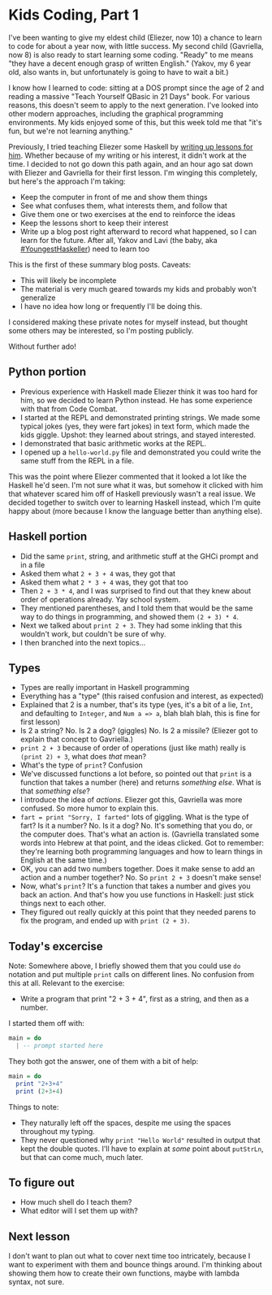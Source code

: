 # Kids Coding, Part 1

I've been wanting to give my eldest child (Eliezer, now 10) a chance
to learn to code for about a year now, with little success. My second
child (Gavriella, now 8) is also ready to start learning some
coding. "Ready" to me means "they have a decent enough grasp of
written English." (Yakov, my 6 year old, also wants in, but
unfortunately is going to have to wait a bit.)

I know how I learned to code: sitting at a DOS prompt since the age of
2 and reading a massive "Teach Yourself QBasic in 21 Days" book. For
various reasons, this doesn't seem to apply to the next
generation. I've looked into other modern approaches, including the
graphical programming environments. My kids enjoyed some of this, but
this week told me that "it's fun, but we're not learning anything."

Previously, I tried teaching Eliezer some Haskell by [writing up
lessons for
him](https://github.com/snoyberg/magical-guide-haskell). Whether
because of my writing or his interest, it didn't work at the time. I
decided to not go down this path again, and an hour ago sat down with
Eliezer and Gavriella for their first lesson. I'm winging this
completely, but here's the approach I'm taking:

* Keep the computer in front of me and show them things
* See what confuses them, what interests them, and follow that
* Give them one or two exercises at the end to reinforce the ideas
* Keep the lessons short to keep their interest
* Write up a blog post right afterward to record what happened, so I
  can learn for the future. After all, Yakov and Lavi (the baby, aka
  [#YoungestHaskeller](https://twitter.com/search?f=tweets&q=%23youngesthaskeller&src=typd))
  need to learn too

This is the first of these summary blog posts. Caveats:

* This will likely be incomplete
* The material is very much geared towards my kids and probably won't
  generalize
* I have no idea how long or frequently I'll be doing this.

I considered making these private notes for myself instead, but
thought some others may be interested, so I'm posting publicly.

Without further ado!

## Python portion

* Previous experience with Haskell made Eliezer think it was too hard
  for him, so we decided to learn Python instead. He has some
  experience with that from Code Combat.
* I started at the REPL and demonstrated printing strings. We made
  some typical jokes (yes, they were fart jokes) in text form, which
  made the kids giggle. Upshot: they learned about strings, and stayed
  interested.
* I demonstrated that basic arithmetic works at the REPL.
* I opened up a `hello-world.py` file and demonstrated you could write
  the same stuff from the REPL in a file.

This was the point where Eliezer commented that it looked a lot like
the Haskell he'd seen. I'm not sure what it was, but somehow it
clicked with him that whatever scared him off of Haskell previously
wasn't a real issue. We decided together to switch over to learning
Haskell instead, which I'm quite happy about (more because I know the
language better than anything else).

## Haskell portion

* Did the same `print`, string, and arithmetic stuff at the GHCi
  prompt and in a file
* Asked them what `2 + 3 + 4` was, they got that
* Asked them what `2 * 3 + 4` was, they got that too
* Then `2 + 3 * 4`, and I was surprised to find out that they knew
  about order of operations already. Yay school system.
* They mentioned parentheses, and I told them that would be the same
  way to do things in programming, and showed them `(2 + 3) * 4`.
* Next we talked about `print 2 + 3`. They had some inkling that this
  wouldn't work, but couldn't be sure of why.
* I then branched into the next topics...

## Types

* Types are really important in Haskell programming
* Everything has a "type" (this raised confusion and interest, as expected)
* Explained that 2 is a number, that's its type (yes, it's a bit of a
  lie, `Int`, and defaulting to `Integer`, and `Num a => a`, blah blah
  blah, this is fine for first lesson)
* Is 2 a string? No. Is 2 a dog? (giggles) No. Is 2 a missile?
  (Eliezer got to explain that concept to Gavriella.)
* `print 2 + 3` because of order of operations (just like math) really
  is `(print 2) + 3`, what does _that_ mean?
* What's the type of `print`? Confusion
* We've discussed functions a lot before, so pointed out that `print`
  is a function that takes a number (here) and returns _something
  else_. What is that _something else_?
* I introduce the idea of _actions_. Eliezer got this, Gavriella was
  more confused. So more humor to explain this.
* `fart = print "Sorry, I farted"` lots of giggling. What is the type
  of fart? Is it a number? No. Is it a dog? No. It's something that
  you do, or the computer does. That's what an action is. (Gavriella
  translated some words into Hebrew at that point, and the ideas
  clicked. Got to remember: they're learning both programming
  languages and how to learn things in English at the same time.)
* OK, you can add two numbers together. Does it make sense to add an
  action and a number together? No. So `print 2 + 3` doesn't make
  sense!
* Now, what's `print`? It's a function that takes a number and gives
  you back an action. And that's how you use functions in Haskell:
  just stick things next to each other.
* They figured out really quickly at this point that they needed
  parens to fix the program, and ended up with `print (2 + 3)`.

## Today's excercise

Note: Somewhere above, I briefly showed them that you could use `do`
notation and put multiple `print` calls on different lines. No
confusion from this at all. Relevant to the exercise:

* Write a program that print "2 + 3 + 4", first as a string, and then
  as a number.

I started them off with:

```haskell
main = do
  | -- prompt started here
```

They both got the answer, one of them with a bit of help:

```haskell
main = do
  print "2+3+4"
  print (2+3+4)
```

Things to note:

* They naturally left off the spaces, despite me using the spaces
  throughout my typing.
* They never questioned why `print "Hello World"` resulted in output
  that kept the double quotes. I'll have to explain at _some_ point
  about `putStrLn`, but that can come much, much later.

## To figure out

* How much shell do I teach them?
* What editor will I set them up with?

## Next lesson

I don't want to plan out what to cover next time too intricately,
because I want to experiment with them and bounce things around. I'm
thinking about showing them how to create their own functions, maybe
with lambda syntax, not sure.
